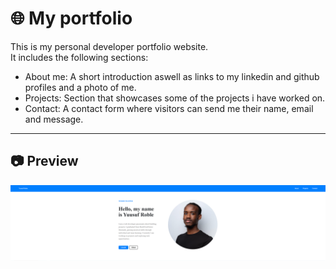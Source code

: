 
# 🌐 My portfolio

This is my personal developer portfolio website.    
It includes the following sections:
- About me: A short introduction aswell as links to my linkedin and github profiles and a photo of me.
- Projects: Section that showcases some of the projects i have worked on.
- Contact: A contact form where visitors can send me their name, email and message.
---

## 📷 Preview

![Portfolio Preview](/public/images/portfolioImage.png)
